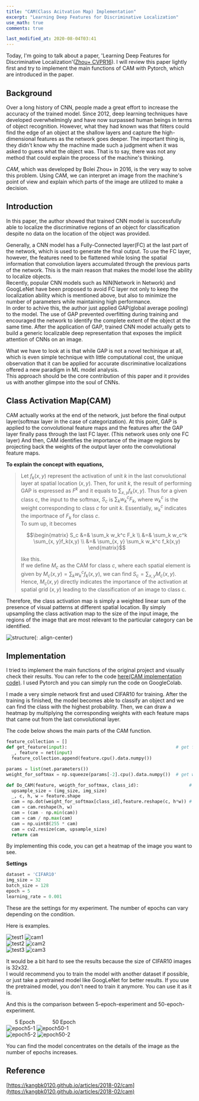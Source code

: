 ```yaml
---
title: "CAM(Class Acitvation Map) Implementation"
excerpt: "Learning Deep Features for Discriminative Localization"
use_math: true
comments: true

last_modified_at: 2020-08-04T03:41
---
```



Today, I'm going to talk about a paper, 'Learning Deep Features for Discriminative Localization'([Zhou+ CVPR16](https://arxiv.org/pdf/1512.04150.pdf)).
I will review this paper lightly first and try to implement the main functions of CAM with Pytorch, which are introduced in the paper.  
  
## Background

Over a long history of CNN, people made a great effort to increase the accuracy of the trained model. Since 2012, deep learning techniques have developed overwhelmingly 
and have now surpassed human beings in terms of object recognition.
However, what they had known was that filters could find the edge of an object at the shallow layers and capture the high-dimensional features as the network goes deeper.
The important thing is, they didn't know why the machine made such a judgment when it was asked to guess what the object was. 
That is to say, there was not any method that could explain the process of the machine's thinking.  
  
*CAM*, which was developed by Bolei Zhou+ in 2016, is the very way to solve this problem. 
Using CAM, we can interpret an image from the machine's point of view and explain which parts of the image are utilized to make a decision.

## Introduction

In this paper, the author showed that trained CNN model is successfully able to localize the discriminative regions of an object for classification despite no data on the location
of the object was provided.  

Generally, a CNN model has a Fully-Connected layer(FC) at the last part of the network, which is used to generate the final output. To use the FC layer, however, the features 
need to be flattened while losing the spatial information that convolution layers accumulated through the previous parts of the network.
This is the main reason that makes the model lose the ability to localize objects.  
Recently, popular CNN models such as NIN(Network in Network) and GoogLeNet have been proposed to avoid FC layer not only to keep the localization ability which is mentioned 
above, but also to minimize the number of parameters while maintaining high performance.  
In order to achive this, the author just applied GAP(global average pooling) to the model.
The use of GAP prevented overfitting during training and encouraged the network to identify the complete extent of the object at the same time.
After the application of GAP, trained CNN model actually gets to build a generic localizable deep representation that exposes the implicit attention of CNNs on an image.

What we have to look at is that while GAP is not a novel techinique at all, which is even simple technique with little computational cost, the unique observation that it can be
applied for accurate discriminative localizations offered a new paradigm in ML model analysis.  
This approach should be the core contribution of this paper and it provides us with another glimpse into the soul of CNNs.  

## Class Activation Map(CAM)

CAM actually works at the end of the network, just before the final output layer(softmax layer in the case of categorization).
At this point, GAP is applied to the convolutional feature maps and the features after the GAP layer finally pass through the last FC layer.
(This network uses only one FC layer)
And then, CAM identifies the importance of the image regions by projecting back the weights of the output layer onto the convolutional feature maps. 

**To explain the concept with equations,**  
>Let $f_k(x,y)$ represent the activation of unit $k$ in the last convolutional layer at spatial location $(x,y)$. Then, for unit $k$, the result of performing GAP is expressed
as $F^k$ and it equals to $\sum_{x, y}f_k(x,y)$. Thus for a given class c, the input to the softmax, $S_c$ is $\sum_k w_{k}^{c}F_k$, where $w_{k}^{c}$ is the weight 
corresponding to class $c$ for unit $k$. Essentially, $w_{k}^{c}$ indicates the importnace of $F_k$ for class $c$.  
To sum up, it becomes 
>
>$$\begin{matrix}
S_c &=& \sum_k w_k^c F_k \\
&=& \sum_k w_c^k \sum_{x, y}f_k(x,y) \\
&=& \sum_{x, y} \sum_k w_k^c f_k(x,y) 
\end{matrix}$$
>
>like this.  
If we define $M_c$ as the CAM for class $c$, where each spatial element is given by $M_c(x, y) = \sum_k w_k^c f_k(x, y)$, we can find $S_c = \sum_{x, y} M_c(x, y)$.  
Hence, $M_c(x,y)$ directly indicates the importance of the activation at spatial grid $(x,y)$ leading to the classification of an image to class c.

Therefore, the class activation map is simply a weighted linear sum of the presence of visual patterns at different spatial location. By simply upsampling the class activation map 
to the size of the input image, the regions of the image that are most relevant to the particular category can be identified.

![structure](https://drive.google.com/uc?export=view&id=1NXXxd6T0XWR455qImxqG3-WX762Q78SG){: .align-center}

## Implementation

I tried to implement the main functions of the original project and visually check their results.
You can refer to the code [here(CAM implementation code)](https://github.com/froggydisk/CAM).
I used Pytorch and you can simply run the code on GoogleColab. 

I made a very simple network first and used CIFAR10 for training.
After the training is finished, the model becomes able to classify an object and we can find the class with the highest probability.
Then, we can draw a heatmap by multiplying the corresponding weights with each feature maps that came out from the last convolutional layer.  

The code below shows the main parts of the CAM function.

```python
feature_collection = [] 
def get_feature(input):                                         # get features from the input
  _, feature = net(input)
  feature_collection.append(feature.cpu().data.numpy())

params = list(net.parameters())
weight_for_softmax = np.squeeze(params[-2].cpu().data.numpy())  # get weights from the final layer

def Do_CAM(feature, weigth_for_softmax, class_id):                   # draw a heatmap
  upsample_size = (img_size, img_size)
  _, c, h, w = feature.shape
  cam = np.dot(weight_for_softmax[class_id],feature.reshape(c, h*w)) # (weights) x (feature maps)  
  cam = cam.reshape(h, w)
  cam = (cam - np.min(cam)) 
  cam = cam / np.max(cam)
  cam = np.uint8(255 * cam)
  cam = cv2.resize(cam, upsample_size)
  return cam
```
By implementing this code, you can get a heatmap of the image you want to see. 

**Settings**
```python
dataset = 'CIFAR10'
img_size = 32
batch_size = 128
epoch = 5
learning_rate = 0.001
```
These are the settings for my experiment. The number of epochs can vary depending on the condition.

Here is examples.  

![test1](https://drive.google.com/uc?export=view&id=1lHqpu8QE8PMa8BuIzwbiJQNOV_5HZ9xe) ![cam1](https://drive.google.com/uc?export=view&id=1uAmApd8PnsCBixmM6whvkBPmrVF5LGV7)  
![test2](https://drive.google.com/uc?export=view&id=1coE6aIaoZ-lgrqsOnHE9HIuRHj1dImwh) ![cam2](https://drive.google.com/uc?export=view&id=108Y6Ds_sZ7FkruX7qThMdt5RrrPo2VQf)  
![test3](https://drive.google.com/uc?export=view&id=1hOUnEG8qpj8-GafGajwie7PAUI6nyGbh) ![cam3](https://drive.google.com/uc?export=view&id=1V84PrTRS3EALuSb2_3stXYas-Den0alc)  

It would be a bit hard to see the results because the size of CIFAR10 images is 32x32.  
I would recommend you to train the model with another dataset if possible, or just take a pretrained model like GoogLeNet for better results.
If you use the pretrained model, you don't need to train it anymore. You can use it as it is.

And this is the comparison between 5-epoch-experiment and 50-epoch-experiment.

&nbsp;&nbsp;&nbsp;&nbsp;&nbsp; 5 Epoch &nbsp;&nbsp;&nbsp;&nbsp;&nbsp;&nbsp;&nbsp;&nbsp;&nbsp;&nbsp;&nbsp;50 Epoch  
![epoch5-1](https://drive.google.com/uc?export=view&id=1RzaGt4mPik8XDlg5JNsX7hkHlVYQ3YoJ "5 epochs") ![epoch50-1](https://drive.google.com/uc?export=view&id=1qsuT5nWGhiWcWD_nm_z4AF72WI-JHj0z "50 epochs")  
![epoch5-2](https://drive.google.com/uc?export=view&id=16EGjSSm3yOuTQFkG_F0zhI0pVhMkUbd_ "5 epochs") ![epoch50-2](https://drive.google.com/uc?export=view&id=1XM2-WKZXxxkBtmi9_QqRkre0W4-ujKOe "50 epochs")

You can find the model concentrates on the details of the image as the number of epochs increases.

## Reference

[https://kangbk0120.github.io/articles/2018-02/cam](https://kangbk0120.github.io/articles/2018-02/cam)
